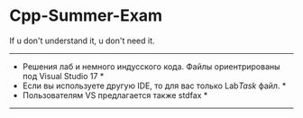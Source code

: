# Cpp-Summer-Exam
If u don't understand it, u don't need it. 
**********************************************************************************
* Решения лаб и немного индусского кода. Файлы ориентрированы под Visual Studio 17 *
* Если вы используете другую IDE, то для вас только Lab*Task* файл.                *
* Пользователям VS предлагается также stdfax                                       *
**********************************************************************************
